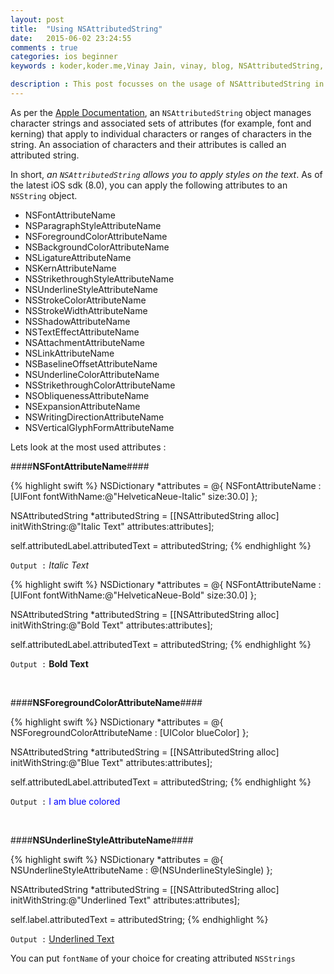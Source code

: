```yaml
---
layout: post
title:  "Using NSAttributedString"
date:   2015-06-02 23:24:55
comments : true
categories: ios beginner
keywords : koder,koder.me,Vinay Jain, vinay, blog, NSAttributedString, how, to, use, NSBackgroundColorAttributeName, NSFontAttributeName, NSParagraphStyleAttributeName, NSForegroundColorAttributeName, NSLigatureAttributeName, NSKernAttributeName, NSStrikethroughStyleAttributeName, NSUnderlineStyleAttributeName, NSStrokeColorAttributeName, NSStrokeWidthAttributeName, NSShadowAttributeName, NSTextEffectAttributeName, NSAttachmentAttributeName, NSLinkAttributeName, NSBaselineOffsetAttributeName, NSUnderlineColorAttributeName, NSStrikethroughColorAttributeName, NSObliquenessAttributeName, NSExpansionAttributeName, NSWritingDirectionAttributeName, NSVerticalGlyphFormAttributeName

description : This post focusses on the usage of NSAttributedString in Objective C. All of the attributes of NSString are demonstrated with the help of code examples.
---
```

As per the [Apple Documentation](https://developer.apple.com/library/prerelease/ios/documentation/Cocoa/Reference/Foundation/Classes/NSAttributedString_Class/index.html), an `NSAttributedString` object manages character strings and associated sets of attributes (for example, font and kerning) that apply to individual characters or ranges of characters in the string. An association of characters and their attributes is called an attributed string.

In short, *an `NSAttributedString` allows you to apply styles on the text*. As of the latest iOS sdk (8.0), you can apply the following attributes to an `NSString` object.

- NSFontAttributeName
- NSParagraphStyleAttributeName
- NSForegroundColorAttributeName
- NSBackgroundColorAttributeName
- NSLigatureAttributeName
- NSKernAttributeName
- NSStrikethroughStyleAttributeName
- NSUnderlineStyleAttributeName
- NSStrokeColorAttributeName
- NSStrokeWidthAttributeName
- NSShadowAttributeName
- NSTextEffectAttributeName
- NSAttachmentAttributeName
- NSLinkAttributeName
- NSBaselineOffsetAttributeName
- NSUnderlineColorAttributeName
- NSStrikethroughColorAttributeName
- NSObliquenessAttributeName
- NSExpansionAttributeName
- NSWritingDirectionAttributeName
- NSVerticalGlyphFormAttributeName

Lets look at the most used attributes :
&nbsp;

####**NSFontAttributeName**####

{% highlight swift %}
NSDictionary *attributes = @{ NSFontAttributeName : [UIFont fontWithName:@"HelveticaNeue-Italic" size:30.0] };

NSAttributedString *attributedString = [[NSAttributedString alloc] initWithString:@"Italic Text" attributes:attributes];

self.attributedLabel.attributedText = attributedString;
{% endhighlight %}

`Output :` *Italic Text*

{% highlight swift %}
NSDictionary *attributes = @{ NSFontAttributeName : [UIFont fontWithName:@"HelveticaNeue-Bold" size:30.0] };
    
NSAttributedString *attributedString = [[NSAttributedString alloc] initWithString:@"Bold Text" attributes:attributes];
    
self.attributedLabel.attributedText = attributedString;
{% endhighlight %}

`Output :` **Bold Text**

&nbsp;

####**NSForegroundColorAttributeName**####

{% highlight swift %}
NSDictionary *attributes = @{ NSForegroundColorAttributeName : [UIColor blueColor] };

NSAttributedString *attributedString = [[NSAttributedString alloc] initWithString:@"Blue Text" attributes:attributes];

self.attributedLabel.attributedText = attributedString;
{% endhighlight %}

`Output :` <span style="color:blue">I am blue colored</span>

&nbsp;

####**NSUnderlineStyleAttributeName**####

{% highlight swift %}
NSDictionary *attributes = @{ NSUnderlineStyleAttributeName : @(NSUnderlineStyleSingle) };
    
NSAttributedString *attributedString = [[NSAttributedString alloc] initWithString:@"Underlined Text" attributes:attributes];
    
self.label.attributedText = attributedString;
{% endhighlight %}

`Output :` <u>Underlined Text</u>

You can put `fontName` of your choice for creating attributed `NSStrings`